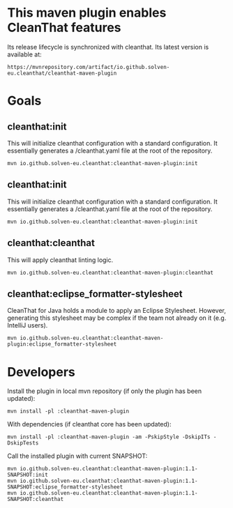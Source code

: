 # This maven plugin enables CleanThat features

Its release lifecycle is synchronized with cleanthat. Its latest version is available at:

    https://mvnrepository.com/artifact/io.github.solven-eu.cleanthat/cleanthat-maven-plugin
    
# Goals

## cleanthat:init

This will initialize cleanthat configuration with a standard configuration. It essentially generates a /cleanthat.yaml file at the root of the repository.

    mvn io.github.solven-eu.cleanthat:cleanthat-maven-plugin:init

## cleanthat:init

This will initialize cleanthat configuration with a standard configuration. It essentially generates a /cleanthat.yaml file at the root of the repository.

    mvn io.github.solven-eu.cleanthat:cleanthat-maven-plugin:init

## cleanthat:cleanthat

This will apply cleanthat linting logic.

    mvn io.github.solven-eu.cleanthat:cleanthat-maven-plugin:cleanthat
    
## cleanthat:eclipse_formatter-stylesheet

CleanThat for Java holds a module to apply an Eclipse Stylesheet. However, generating this stylesheet may be complex if the team not already on it (e.g. IntelliJ users).

    mvn io.github.solven-eu.cleanthat:cleanthat-maven-plugin:eclipse_formatter-stylesheet

# Developers

Install the plugin in local mvn repository (if only the plugin has been updated):

    mvn install -pl :cleanthat-maven-plugin
    
With dependencies (if cleanthat core has been updated):

    mvn install -pl :cleanthat-maven-plugin -am -PskipStyle -DskipITs -DskipTests

Call the installed plugin with current SNAPSHOT:
    
    mvn io.github.solven-eu.cleanthat:cleanthat-maven-plugin:1.1-SNAPSHOT:init
    mvn io.github.solven-eu.cleanthat:cleanthat-maven-plugin:1.1-SNAPSHOT:eclipse_formatter-stylesheet
    mvn io.github.solven-eu.cleanthat:cleanthat-maven-plugin:1.1-SNAPSHOT:cleanthat

